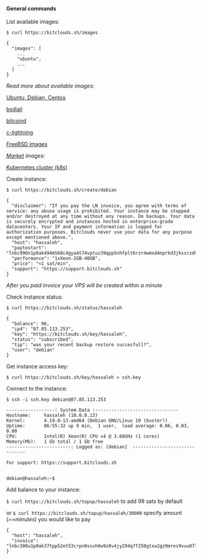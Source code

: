 #### General commands

List available images:

`$ curl https://bitclouds.sh/images`

```
{
  "images": [
    ...
    "ubuntu",
    ... 
  ]
}
```

*Read more about available images:*

[Ubuntu, Debian, Centos](./linux.md)

[bsdjail](./jail.md)

[bitcoind](./bitcoind.md)

[c-lightning](./bitcoind.md)

[FreeBSD images](./freebsd.md)

*[Market](./market) images:*

[Kubernetes cluster (k8s)](./market/k8s.md)
 
Create instance: 
 
`$ curl https://bitclouds.sh/create/debian`

```
{
  "disclaimer": "If you pay the LN invoice, you agree with terms of service: any abuse usage is prohibited. Your instance may be stopped and/or destroyed at any time without any reason. Do backups. Your data is securely encrypted and instances hosted in enterprise-grade datacenters. Your IP and payment information is logged for authorization purposes. Bitclouds never use your data for any purpose except mentioned above.", 
  "host": "hassaleh", 
  "paytostart": "lnbc990n1p0ak494m560c4gya4t74vptuz39qpp5nhfplt6rzr4wmxd4nprkd3jkssrzd96xxmr0w4j8xxqyjw5qcqpjsp5rw6pu3va62cgajy53qc0dldla93g5rzvxsvzgwxj9xjjysc2sclqrzjqt3xwz3vyes6nm4p8d70mnwh74f0tydeaesw2eut02l80dle29hevzw4suqqgqgqqyqqqqlgqqqqqqgq9q9qy9qsqtg8qrt82t9fy0la0j30rw5g044pt9rfshdcrhzms47jcdp2m6nkkxhvgkfufhtvl3hd3tz7duet5gm46mc2cpmwls47gpvpysrqj5sspa2u99k", 
  "performance": "1xXeon-2GB-40GB", 
  "price": "<1 sat/min", 
  "support": "https://support.bitclouds.sh"
}
```

*After you paid invoice your VPS will be created within a minute*

Check instance status:

`$ curl https://bitclouds.sh/status/hassaleh`

```
{
  "balance": 96, 
  "ip4": "87.85.113.253", 
  "key": "https://bitclouds.sh/key/hassaleh", 
  "status": "subscribed", 
  "tip": "was your recent backup restore succesfull?", 
  "user": "debian"
}
```

Get instance access key:

`$ curl https://bitclouds.sh/key/hassaleh > ssh.key`

Connect to the instance:

`$ ssh -i ssh.key debian@87.85.113.253`

```
------------------: System Data :-------------------------------
Hostname:     hassaleh (10.0.0.13)
Kernel:       4.19.0-13-amd64 (Debian GNU/Linux 10 (buster))
Uptime:       06:55:32 up 9 min,  1 user,  load average: 0.06, 0.03, 0.00
CPU:          Intel(R) Xeon(R) CPU v4 @ 3.60GHz (1 cores)
Memory(Mb):   1 Gb total / 1 Gb free
------------------------: Logged as: [debian]  ------------------------------

For support: https://support.bitclouds.sh


debian@hassaleh:~$ 

```

Add balance to your instance:

`$ curl https://bitclouds.sh/topup/hassaleh` to add 99 sats by default

or `$ curl https://bitclouds.sh/topup/hassaleh/30000` specify amount (*==minutes*) you would like to pay

```
{
  "host": "hassaleh", 
  "invoice": "lnbc300u1p0ak37tpp52et53crpn0ssvh6w9z0v4jy294q7f258gtxw2gz9mres9vuu87lmsjpk423x63sy2s6dxdfkq0vrwcauuwclyzyfqdqadpshxumpd3jkssrzd96xxmr0w4j8xxqyjw5qcqpjsp5tevhmddxe9sc0w2p7s789c4yjmgfdmhtjsu2776cumx7lpgu5hhsrzjqgfursuzjw8vrwhwkut8r0nr62wjt6r8uxmuqu2x3hf2e6jy26z3uzw435qq8zgqqyqqqp9fqqqqqzcqyg9qy9qsq82x88w4ghzheaqgu9nsl3qmcc4hck0um3v2w63tu56j66gyf6zulmmqctvha422kfsptwajcs"
}
```
